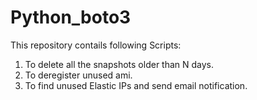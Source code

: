 # Python_boto3

This repository contails following Scripts:

1. To delete all the snapshots older than N days.
2. To deregister unused ami.
3. To find unused Elastic IPs and send email notification.
